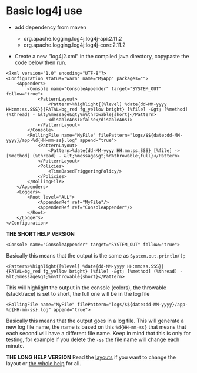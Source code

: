 # Basic log4j use

* add dependency from maven 
    *  org.apache.logging.log4j:log4j-api:2.11.2
    *  org.apache.logging.log4j:log4j-core:2.11.2
    
* Create a new "log4j2.xml" in the compiled java directory, copypaste the code below then run.

```
<?xml version="1.0" encoding="UTF-8"?>
<Configuration status="warn" name="MyApp" packages="">
    <Appenders>
        <Console name="ConsoleAppender" target="SYSTEM_OUT" follow="true">
            <PatternLayout>
                <Pattern>%highlight{[%level] %date{dd-MM-yyyy HH:mm:ss.SSS}}{FATAL=bg_red fg_yellow bright} [%file] -&gt; [%method] (%thread) - &lt;%message&gt;%n%throwable{short}</Pattern>
                <disableAnsi>false</disableAnsi>
            </PatternLayout>
        </Console>
        <RollingFile name="MyFile" filePattern="logs/$${date:dd-MM-yyyy}/app-%d{HH-mm-ss}.log" append="true">
            <PatternLayout>
                <Pattern>%date{dd-MM-yyyy HH:mm:ss.SSS} [%file] -> [%method] (%thread) - &lt;%message&gt;%n%throwable{full}</Pattern>
            </PatternLayout>
            <Policies>
                <TimeBasedTriggeringPolicy/>
            </Policies>
        </RollingFile>
    </Appenders>
    <Loggers>
        <Root level="ALL">
            <AppenderRef ref="MyFile"/>
            <AppenderRef ref="ConsoleAppender"/>
        </Root>
    </Loggers>
</Configuration>
```

**THE SHORT HELP VERSION**

`<Console name="ConsoleAppender" target="SYSTEM_OUT" follow="true">`

Basically this means that the output is the same as `System.out.println();`

`<Pattern>%highlight{[%level] %date{dd-MM-yyyy HH:mm:ss.SSS}}{FATAL=bg_red fg_yellow bright} [%file] -&gt; [%method] (%thread) - &lt;%message&gt;%n%throwable{short}</Pattern>`

This will highlight the output in the console (colors), the throwable (stacktrace) is set to short, the full one will be in the log file  

`<RollingFile name="MyFile" filePattern="logs/$${date:dd-MM-yyyy}/app-%d{HH-mm-ss}.log" append="true">`

Basically this means that the output goes in a log file. 
This will generate a new log file name, the name is based on this `%d{HH-mm-ss}` that means that each second will have a different file name.
Keep in mind that this is only for testing, for example if you delete the `-ss` the file name will change each minute. 

**THE LONG HELP VERSION**
Read the [layouts](https://logging.apache.org/log4j/2.x/manual/layouts.html) if you want to change the layout or [the whole help](https://logging.apache.org/log4j/2.x/manual) for all.